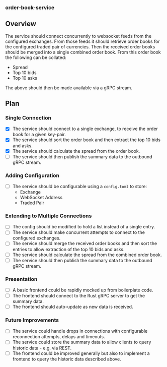 ### order-book-service

## Overview

The service should connect concurrently to websocket feeds from the configured exchanges.
From those feeds it should retrieve order books for the configured traded pair of currencies.
Then the received order books should be merged into a single combined order book.
From this order book the following can be collated:
 - Spread
 - Top 10 bids
 - Top 10 asks

The above should then be made available via a gRPC stream.

## Plan

### Single Connection

- [x] The service should connect to a single exchange, to receive the order book for a given key-pair.
- [x] The service should sort the order book and then extract the top 10 bids and asks.
- [x] The service should calculate the spread from the order book.
- [ ] The service should then publish the summary data to the outbound gRPC stream.

### Adding Configuration
- [ ] The service should be configurable using a `config.toml` to store:
  - Exchange
  - WebSocket Address
  - Traded Pair

### Extending to Multiple Connections

- [ ] The config should be modified to hold a list instead of a single entry.
- [ ] The service should make concurrent attempts to connect to the configured exchanges.
- [ ] The service should merge the received order books and then sort the entries to allow extraction of the top 10 bids and asks.
- [ ] The service should calculate the spread from the combined order book.
- [ ] The service should then publish the summary data to the outbound gRPC stream.

### Presentation

- [ ] A basic frontend could be rapidly mocked up from boilerplate code.
- [ ] The frontend should connect to the Rust gRPC server to get the summary data.
- [ ] The frontend should auto-update as new data is received.

### Future Improvements

- [ ] The service could handle drops in connections with configurable reconnection attempts, delays and timeouts.
- [ ] The service could store the summary data to allow clients to query historic data - e.g. via REST.
- [ ] The frontend could be improved generally but also to implement a frontend to query the historic data described above.